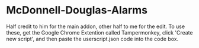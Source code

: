 # McDonnell-Douglas-Alarms
Half credit to him for the main addon, other half to me for the edit. To use these, get the Google Chrome Extention called Tampermonkey, click 'Create new script', and then paste the userscript.json code into the code box.
